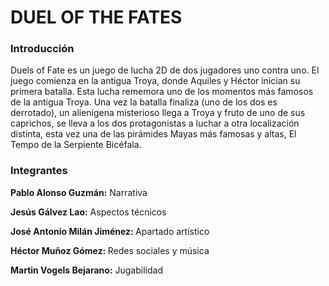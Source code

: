 <h1>DUEL OF THE FATES</h1>

<h3>Introducción</h3>
<p>Duels of Fate es un juego de lucha 2D de dos jugadores uno contra uno.  El juego comienza en la antigua Troya, donde Aquiles y Héctor inician su primera batalla. Esta lucha rememora uno de los momentos más famosos de la antigua Troya. Una vez la batalla finaliza (uno de los dos es derrotado), un alienígena misterioso llega a Troya y fruto de uno de sus caprichos, se lleva a los dos protagonistas a luchar a otra localización distinta, esta vez una de las pirámides Mayas más famosas y altas, El Tempo de la Serpiente Bicéfala.</p>

<h3>Integrantes</h3>
<p><b>Pablo Alonso Guzmán:</b> Narrativa</p>
<p><b>Jesús Gálvez Lao:</b> Aspectos técnicos</p>
<p><b>José Antonio Milán Jiménez: </b>Apartado artístico</p>
<p><strong>Héctor Muñoz Gómez: </strong>Redes sociales y música</p>
<p><b>Martin Vogels Bejarano:</b> Jugabilidad</p>
